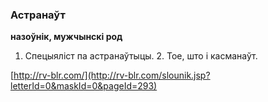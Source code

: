 ### Астранаўт
**назоўнік, мужчынскі род**

1. Спецыяліст па астранаўтыцы. 2. Тое, што і касманаўт.

<a rel="author">[http://rv-blr.com/](http://rv-blr.com/slounik.jsp?letterId=0&maskId=0&pageId=293)</a>
